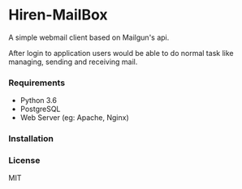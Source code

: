 # Hiren-MailBox
A simple webmail client based on Mailgun's api.

After login to application users would be able to do normal task like managing, sending and receiving mail.

### Requirements
- Python 3.6
- PostgreSQL
- Web Server (eg: Apache, Nginx)

### Installation

### License
MIT

